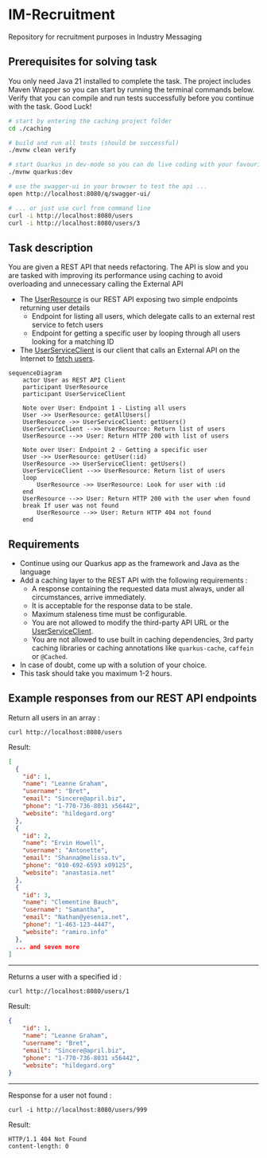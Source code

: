 # IM-Recruitment
Repository for recruitment purposes in Industry Messaging

## Prerequisites for solving task
You only need Java 21 installed to complete the task. The project includes Maven Wrapper so you can start by running 
the terminal commands below. Verify that you can compile and run tests successfully before you continue with the task.  Good Luck!

```bash
# start by entering the caching project folder
cd ./caching

# build and run all tests (should be successful)
./mvnw clean verify

# start Quarkus in dev-mode so you can do live coding with your favourite editor
./mvnw quarkus:dev

# use the swagger-ui in your browser to test the api ...
open http://localhost:8080/q/swagger-ui/

# ... or just use curl from command line
curl -i http://localhost:8080/users
curl -i http://localhost:8080/users/3
```

## Task description
You are given a REST API that needs refactoring. The API is slow and you are tasked with improving its performance using caching to avoid overloading and unnecessary calling the External API

- The [UserResource](./caching/src/main/java/org/tietoevry/UserResource.java) is our REST API exposing two simple endpoints returning user details
  - Endpoint for listing all users, which delegate calls to an external rest service to fetch users
  - Endpoint for getting a specific user by looping through all users looking for a matching ID
- The [UserServiceClient](./caching/src/main/java/org/tietoevry/UserServiceClient.java) is our client that calls an External API on the Internet to [fetch users](https://jsonplaceholder.typicode.com/users).

```mermaid
sequenceDiagram
    actor User as REST API Client
    participant UserResource
    participant UserServiceClient

    Note over User: Endpoint 1 - Listing all users
    User ->> UserResource: getAllUsers()
    UserResource ->> UserServiceClient: getUsers()
    UserServiceClient -->> UserResource: Return list of users
    UserResource -->> User: Return HTTP 200 with list of users

    Note over User: Endpoint 2 - Getting a specific user
    User ->> UserResource: getUser(:id)
    UserResource ->> UserServiceClient: getUsers()
    UserServiceClient -->> UserResource: Return list of users
    loop
        UserResource ->> UserResource: Look for user with :id
    end
    UserResource -->> User: Return HTTP 200 with the user when found
    break If user was not found
        UserResource -->> User: Return HTTP 404 not found
    end
```

## Requirements
- Continue using our Quarkus app as the framework and Java as the language
- Add a caching layer to the REST API with the following requirements :
  - A response containing the requested data must always, under all circumstances, arrive immediately.
  - It is acceptable for the response data to be stale.
  - Maximum staleness time must be configurable.
  - You are not allowed to modify the third-party API URL or the [UserServiceClient](./caching/src/main/java/org/tietoevry/UserServiceClient.java).
  - You are not allowed to use built in caching dependencies, 3rd party caching libraries or caching annotations like `quarkus-cache`, `caffein` or `@Cached`.
- In case of doubt, come up with a solution of your choice.
- This task should take you maximum 1-2 hours.

## Example responses from our REST API endpoints
Return all users in an array :
```shell
curl http://localhost:8080/users
```
Result:
```json
[
  {
    "id": 1,
    "name": "Leanne Graham",
    "username": "Bret",
    "email": "Sincere@april.biz",
    "phone": "1-770-736-8031 x56442",
    "website": "hildegard.org"
  },
  {
    "id": 2,
    "name": "Ervin Howell",
    "username": "Antonette",
    "email": "Shanna@melissa.tv",
    "phone": "010-692-6593 x09125",
    "website": "anastasia.net"
  },
  {
    "id": 3,
    "name": "Clementine Bauch",
    "username": "Samantha",
    "email": "Nathan@yesenia.net",
    "phone": "1-463-123-4447",
    "website": "ramiro.info"
  },
  ... and seven more
]
```
---
Returns a user with a specified id :
```shell
curl http://localhost:8080/users/1
```
Result:
```json
{
    "id": 1,
    "name": "Leanne Graham",
    "username": "Bret",
    "email": "Sincere@april.biz",
    "phone": "1-770-736-8031 x56442",
    "website": "hildegard.org"
}
```
---
Response for a user not found :
```shell
curl -i http://localhost:8080/users/999
```
Result:
```shell
HTTP/1.1 404 Not Found
content-length: 0
```